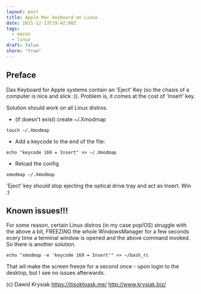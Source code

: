 ```yaml
---
layout: post
title: Apple Mac keyboard on Linux
date: 2021-12-13T19:42:00Z
tags:
  - macos
  - linux
draft: false
share: "true"
---
```


## Preface
Das Keyboard for Apple systems contain an 'Eject' Key (so the chasis of a computer is nice and slick :)). Problem is, it comes at the cost of 'Insert' key.

Solution should work on all Linux distros.

* (if doesn't exist) create ~/.Xmodmap
```
touch ~/.Xmodmap
```
* Add a keycode to the end of the file:
```
echo "keycode 169 = Insert" >> ~/.Xmodmap
```
* Reload the config
```
xmodmap ~/.Xmodmap
```
'Eject' key should stop ejecting the optical drive tray and act as Insert. Win :)


## Known issues!!!
For some reason, certain Linux distros (in my case pop!OS) struggle with the above a bit, FREEZING the whole WindowsManager for a few seconds ecery time a terminal window is opened and the above command invoked.
So there is another solution.

```echo "xmodmap -e 'keycode 169 = Insert'" >> ~/bash_rc```

That wil make the screen freeze for a second once - upon login to the desktop, but I see no issues afterwards.


(c) Dawid Krysiak https://itisoktoask.me/ http://www.krysiak.biz/